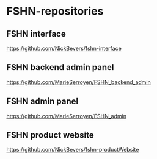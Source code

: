 # FSHN-repositories

## FSHN interface
https://github.com/NickBevers/fshn-interface

## FSHN backend admin panel
https://github.com/MarieSerroyen/FSHN_backend_admin

## FSHN admin panel
https://github.com/MarieSerroyen/FSHN_admin

## FSHN product website
https://github.com/NickBevers/fshn-productWebsite
